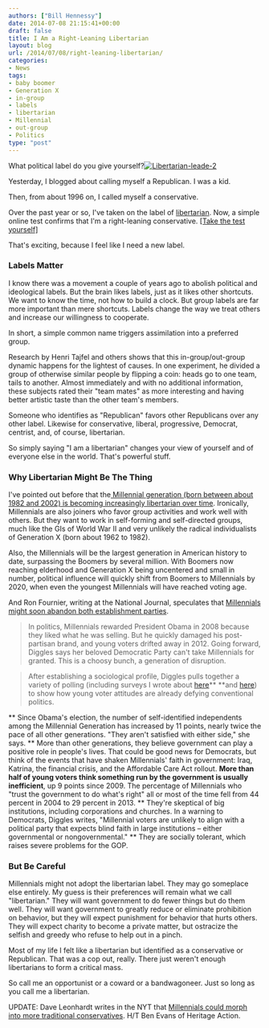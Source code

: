 ```yaml
---
authors: ["Bill Hennessy"]
date: 2014-07-08 21:15:41+00:00
draft: false
title: I Am a Right-Leaning Libertarian
layout: blog
url: /2014/07/08/right-leaning-libertarian/
categories:
- News
tags:
- baby boomer
- Generation X
- in-group
- labels
- libertarian
- Millennial
- out-group
- Politics
type: "post"
---
```


What political label do you give yourself?[![Libertarian-leade-2](https://hennessysview.com/wp-content/uploads/2014/07/Libertarian-leade-2.jpg)
](https://hennessysview.com/2014/07/08/right-leaning-libertarian/libertarian-leade-2/#main)

Yesterday, I blogged about calling myself a Republican. I was a kid.

Then, from about 1996 on, I called myself a conservative.

Over the past year or so, I've taken on the label of [libertarian](https://hennessysview.com/2014/06/25/rinos/). Now, a simple online test confirms that I'm a right-leaning conservative. [[Take the test yourself]](https://bit.ly/1tho4zD)

That's exciting, because I feel like I need a new label.



### Labels Matter



I know there was a movement a couple of years ago to abolish political and ideological labels. But the brain likes labels, just as it likes other shortcuts. We want to know the time, not how to build a clock. But group labels are far more important than mere shortcuts. Labels change the way we treat others and increase our willingness to cooperate.

In short, a simple common name triggers assimilation into a preferred group.

Research by Henri Tajfel and others shows that this in-group/out-group dynamic happens for the lightest of causes. In one experiment, he divided a group of otherwise similar people by flipping a coin: heads go to one team, tails to another. Almost immediately and with no additional information, these subjects rated their "team mates" as more interesting and having better artistic taste than the other team's members.

Someone who identifies as "Republican" favors other Republicans over any other label. Likewise for conservative, liberal, progressive, Democrat, centrist, and, of course, libertarian.

So simply saying "I am a libertarian" changes your view of yourself and of everyone else in the world. That's powerful stuff.



### Why Libertarian Might Be The Thing



I've pointed out before that the[ Millennial generation (born between about 1982 and 2002) is becoming increasingly libertarian over time](https://studentsforliberty.org/blog/2014/05/20/harvard-survey-confirms-millennials-growing-libertarian-political-attitudes/). Ironically, Millennials are also joiners who favor group activities and work well with others. But they want to work in self-forming and self-directed groups, much like the GIs of World War II and very unlikely the radical individualists of Generation X (born about 1962 to 1982).

Also, the Millennials will be the largest generation in American history to date, surpassing the Boomers by several million. With Boomers now reaching elderhood and Generation X being uncentered and small in number, political influence will quickly shift from Boomers to Millennials by 2020, when even the youngest Millennials will have reached voting age.

And Ron Fournier, writing at the National Journal, speculates that [Millennials might soon abandon both establishment parties](https://www.nationaljournal.com/politics/millennial-madness-what-happens-if-young-voters-bolt-both-parties-20140324).



> 

> 
> In politics, Millennials rewarded President Obama in 2008 because they liked what he was selling. But he quickly damaged his post-partisan brand, and young voters drifted away in 2012. Going forward, Diggles says her beloved Democratic Party can't take Millennials for granted. This is a choosy bunch, a generation of disruption.
> 
> 

> 
> After establishing a sociological profile, Diggles pulls together a variety of polling (including surveys I wrote about [here](https://www.theatlantic.com/politics/archive/2013/08/the-outsiders-how-can-millennials-change-washington-if-they-hate-it/278920/)** **and [here](https://www.nationaljournal.com/politics/millennials-abandon-obama-and-obamacare-20131204)) to show how young voter attitudes are already defying conventional politics.
> 
> 


> 
> 
** Since Obama's election, the number of self-identified independents among the Millennial Generation has increased by 11 points, nearly twice the pace of all other generations. "They aren't satisfied with either side," she says.
** More than other generations, they believe government can play a positive role in people's lives. That could be good news for Democrats, but think of the events that have shaken Millennials' faith in government: Iraq, Katrina, the financial crisis, and the Affordable Care Act rollout. **More than half of young voters think something run by the government is usually inefficient**, up 9 points since 2009. The percentage of Millennials who "trust the government to do what's right" all or most of the time fell from 44 percent in 2004 to 29 percent in 2013.
** They're skeptical of big institutions, including corporations and churches. In a warning to Democrats, Diggles writes, "Millennial voters are unlikely to align with a political party that expects blind faith in large institutions – either governmental or nongovernmental."
** They are socially tolerant, which raises severe problems for the GOP.







### But Be Careful



Millennials might not adopt the libertarian label. They may go someplace else entirely. My guess is their preferences will remain what we call "libertarian." They will want government to do fewer things but do them well. They will want government to greatly reduce or eliminate prohibition on behavior, but they will expect punishment for behavior that hurts others. They will expect charity to become a private matter, but ostracize the selfish and greedy who refuse to help out in a pinch.

Most of my life I felt like a libertarian but identified as a conservative or Republican. That was a cop out, really. There just weren't enough libertarians to form a critical mass.

So call me an opportunist or a coward or a bandwagoneer. Just so long as you call me a libertarian.

UPDATE: Dave Leonhardt writes in the NYT that [Millennials could morph into more traditional conservatives](https://www.nytimes.com/2014/07/08/upshot/why-teenagers-may-be-getting-more-conservative.html?_r=0). H/T Ben Evans of Heritage Action.
